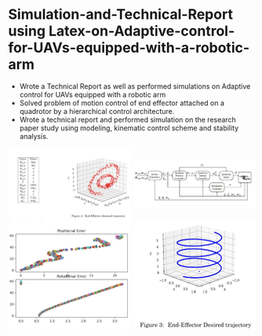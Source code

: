 # Simulation-and-Technical-Report using Latex-on-Adaptive-control-for-UAVs-equipped-with-a-robotic-arm
- Wrote a Technical Report as well as performed simulations on Adaptive control for UAVs equipped with a robotic arm
- Solved problem of motion control of end effector attached on a quadrotor by a hierarchical control architecture.
- Wrote a technical report and performed simulation on the research paper study using modeling, kinematic 
  control scheme and stability analysis.
<img align="center" alt="Coding" width="250" src="https://github.com/Rishikesh-Jadhav/Simulation-and-Technical-Report-on-Adaptive-control-for-UAVs-equipped-with-a-robotic-arm/blob/main/Controls%20proj2.1.png">

<img align="center" alt="Coding" width="250" src="https://github.com/Rishikesh-Jadhav/Simulation-and-Technical-Report-on-Adaptive-control-for-UAVs-equipped-with-a-robotic-arm/blob/main/Controls%20proj2.png">

<img align="center" alt="Coding" width="250" src="https://github.com/Rishikesh-Jadhav/Simulation-and-Technical-Report-on-Adaptive-control-for-UAVs-equipped-with-a-robotic-arm/blob/main/controls_proj2.2.png">

<img align="center" alt="Coding" width="250" src="https://github.com/Rishikesh-Jadhav/Simulation-and-Technical-Report-on-Adaptive-control-for-UAVs-equipped-with-a-robotic-arm/blob/main/controls_proj2.3.png">
